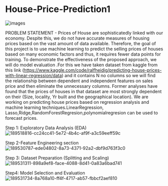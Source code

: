 # House-Price-Prediction1


![images](https://user-images.githubusercontent.com/108938132/192809254-e704ccca-809b-4492-930f-81782ac83486.jpeg)





PROBLEM STATEMENT - Prices of House are sophisticatedly linked with our economy. Despite this, we do not have accurate measures of housing prices based on the vast amount of data available. Therefore, the goal of this project is to use machine learning to predict the selling prices of houses based on many economic factors and thus, it requires fewer data points for training. To demonstrate the effectiveness of the proposed approach, we will do model evaluation .For this we have taken dataset from kaggle from this link (https://www.kaggle.com/code/ralfheidig/predicting-house-prices-with-linear-regression/data) and it contains N no columns so we will find the relationship between dependent and independent features on sales price and then eliminate the unnecessary columns. Former analyses have found that the prices of houses in that dataset are most strongly dependent on their (Size, locality, Yr built and the geographical location). We are working on predicting house prices based on regression analysis and machine learning techniques.LinearRegression, Lasso,Ridge,RandomForestRegresion,polynomialregresion can be used to forecast prices.

Step 1: Exploratory Data Analysis (EDA)
![189518816-cc24cc41-5e72-4b4c-af9f-a3c59eeff59c](https://user-images.githubusercontent.com/108938132/192512334-6a997659-5ccd-41eb-aa4b-27d9946c488b.png)

Step 2-Feature Engineering section
![189530787-ede04802-8a73-4371-92a2-dbf9d763f3c0](https://user-images.githubusercontent.com/108938132/192512343-0d495fb6-8eaf-4553-ab8c-d78f5ac1eb3d.png)


Step 3: Dataset Preparation (Splitting and Scaling)
![189531311-898a9ef8-face-4088-8d41-0a83a6bad741](https://user-images.githubusercontent.com/108938132/192587813-82da7b8b-5334-4428-bfc9-1d1a7d778526.png)

Step4: Model Selection and Evaluation
![189531734-8a768a10-ff4f-4717-ab57-fbbcf2aef810](https://user-images.githubusercontent.com/108938132/192587829-1599fdcf-199e-4098-8bc9-5a79408f3fc0.png)

